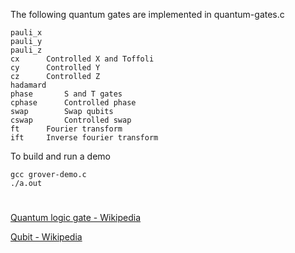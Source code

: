 The following quantum gates are implemented in quantum-gates.c
```
pauli_x
pauli_y
pauli_z
cx		Controlled X and Toffoli
cy		Controlled Y
cz		Controlled Z
hadamard
phase		S and T gates
cphase		Controlled phase
swap		Swap qubits
cswap		Controlled swap
ft		Fourier transform
ift		Inverse fourier transform
```

To build and run a demo
```
gcc grover-demo.c
./a.out
```
#

[Quantum logic gate - Wikipedia](https://en.wikipedia.org/wiki/Quantum_logic_gate)

[Qubit - Wikipedia](https://en.wikipedia.org/wiki/Qubit)
